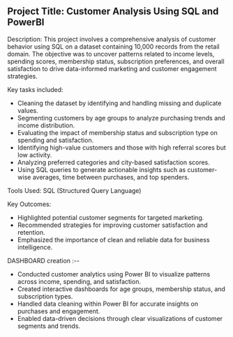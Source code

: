 ## Project Title: Customer Analysis Using SQL and PowerBI

Description:
This project involves a comprehensive analysis of customer behavior using SQL on a dataset containing 10,000 records from the retail domain. The objective was to uncover patterns related to income levels, spending scores, membership status, subscription preferences, and overall satisfaction to drive data-informed marketing and customer engagement strategies.

Key tasks included:
- Cleaning the dataset by identifying and handling missing and duplicate values.
- Segmenting customers by age groups to analyze purchasing trends and income distribution.
- Evaluating the impact of membership status and subscription type on spending and satisfaction.
- Identifying high-value customers and those with high referral scores but low activity.
- Analyzing preferred categories and city-based satisfaction scores.
- Using SQL queries to generate actionable insights such as customer-wise averages, time between purchases, and top spenders.

Tools Used: SQL (Structured Query Language)

Key Outcomes:
- Highlighted potential customer segments for targeted marketing.
- Recommended strategies for improving customer satisfaction and retention.
- Emphasized the importance of clean and reliable data for business intelligence.

DASHBOARD creation :--
- Conducted customer analytics using Power BI to visualize patterns across income, spending, and satisfaction.
- Created interactive dashboards for age groups, membership status, and subscription types.
- Handled data cleaning within Power BI for accurate insights on purchases and engagement.
- Enabled data-driven decisions through clear visualizations of customer segments and trends.
